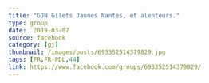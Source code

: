 ```yaml
---
title: "GJN Gilets Jaunes Nantes, et alentours."
type: group
date:  2019-03-07
source: facebook
category: [gj]
thumbnail: /images/posts/693352514379829.jpg
tags: [FR,FR-PDL,44]
link: https://www.facebook.com/groups/693352514379829/
---
```

